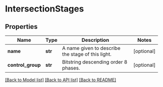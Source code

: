 # IntersectionStages

## Properties
Name | Type | Description | Notes
------------ | ------------- | ------------- | -------------
**name** | **str** | A name given to describe the stage of this light. | [optional] 
**control_group** | **str** | Bitstring descending order 8 phases. | [optional] 

[[Back to Model list]](../README.md#documentation-for-models) [[Back to API list]](../README.md#documentation-for-api-endpoints) [[Back to README]](../README.md)

